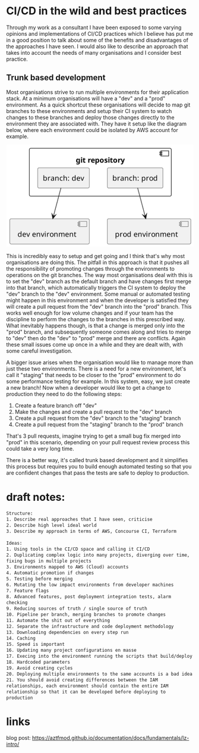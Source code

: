 # CI/CD in the wild and best practices

Through my work as a consultant I have been exposed to some varying opinions
and implementations of CI/CD practices which I believe has put me in a good
position to talk about some of the benefits and disadvantages of the approaches
I have seen. I would also like to describe an approach that takes into account
the needs of many organisations and I consider best practice.

## Trunk based development

Most organisations strive to run multiple environments for their application
stack. At a minimum organisations will have a "dev" and a "prod" environment.
As a quick shortcut these organisations will decide to map git branches to
these environments and setup their CI system to watch changes to these branches
and deploy those changes directly to the environment they are associated with.
They have it setup like the diagram below, where each environment could be
isolated by AWS account for example.

![](https://github.com/kurtmc/blog/raw/master/drafts/ci-cd-in-the-wild-and-best-practices/images/branch_based_deployements.png)

This is incredibly easy to setup and get going and I think that's why most
organisations are doing this. The pitfall in this approach is that it pushes
all the responsibility of promoting changes through the environments to
operations on the git branches. The way most organisations deal with this is to
set the "dev" branch as the default branch and have changes first merge into
that branch, which automatically triggers the CI system to deploy the "dev"
branch to the "dev" environment. Some manual or automated testing might happen
in this environment and when the developer is satisfied they will create a pull
request from the "dev" branch into the "prod" branch. This works well enough
for low volume changes and if your team has the discipline to perform the
changes to the branches in this prescribed way. What inevitably happens though,
is that a change is merged only into the "prod" branch, and subsequently
someone comes along and tries to merge to "dev" then do the "dev" to "prod"
merge and there are conflicts. Again these small issues come up once in a while
and they are dealt with, with some careful investigation.

A bigger issue arises when the organisation would like to manage more than just
these two environments. There is a need for a new environment, let's call it
"staging" that needs to be closer to the "prod" environment to do some
performance testing for example. In this system, easy, we just create a new
branch! Now when a developer would like to get a change to production they need
to do the following steps:

1. Create a feature branch off "dev"
2. Make the changes and create a pull request to the "dev" branch
3. Create a pull request from the "dev" branch to the "staging" branch
4. Create a pull request from the "staging" branch to the "prod" branch

That's 3 pull requests, imagine trying to get a small bug fix merged into
"prod" in this scenario, depending on your pull request review process this
could take a very long time.


There is a better way, it's called trunk based development and it simplifies
this process but requires you to build enough automated testing so that you are
confident changes that pass the tests are safe to deploy to production.



# draft notes:

```
Structure:
1. Describe real approaches that I have seen, criticise
2. Describe high level ideal world
3. Describe my approach in terms of AWS, Concourse CI, Terraform

Ideas:
1. Using tools in the CI/CD space and calling it CI/CD
2. Duplicating complex logic into many projects, diverging over time, fixing bugs in multiple projects
3. Environments mapped to AWS (Cloud) accounts
4. Automatic promotion if changes
5. Testing before merging
6. Mutating the low impact environments from developer machines
7. Feature flags
8. Advanced features, post deployment integration tests, alarm checking
9. Reducing sources of truth / single source of truth
10. Pipeline per branch, merging branches to promote changes
11. Automate the shit out of everything
12. Separate the infrastructure and code deployment methodology
13. Downloading dependencies on every step run
14. Caching
15. Speed is important
16. Updating many project configurations en masse
17. Execing into the environment running the scripts that build/deploy
18. Hardcoded parameters
19. Avoid creating cycles
20. Deploying multiple environments to the same accounts is a bad idea
21. You should avoid creating differences between the IAM relationships, each environment should contain the entire IAM relationship so that it can be developed before deploying to production
```

# links

blog post: https://aztfmod.github.io/documentation/docs/fundamentals/lz-intro/
